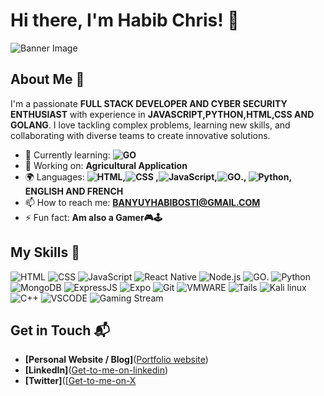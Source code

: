 # Hi there, I'm Habib Chris! 👋

![Banner Image](https://habibchris03.github.io/Porfolio-Website/habib.jpg)

## About Me 🚀

I'm a passionate **FULL STACK DEVELOPER AND CYBER SECURITY ENTHUSIAST** with experience in **JAVASCRIPT,PYTHON,HTML,CSS AND GOLANG**. I love tackling complex problems, learning new skills, and collaborating with diverse teams to create innovative solutions.

- 🌱 Currently learning: **![GO](https://img.shields.io/badge/-Go-339933?style=flat-square&logo=Go&logoColor=Blue)**
- 🔭 Working on: **Agricultural Application**
- 🌍 Languages: **![HTML](https://img.shields.io/badge/-HTML-E34F26?style=flat-square&logo=html5&logoColor=white),![CSS](https://img.shields.io/badge/-CSS-1572B6?style=flat-square&logo=css3&logoColor=white)
  ,![JavaScript](https://img.shields.io/badge/-JavaScript-F7DF1E?style=flat-square&logo=javascript&logoColor=black),![GO](https://img.shields.io/badge/-Go-339933?style=flat-square&logo=Go&logoColor=Blue).,
  ![Python](https://img.shields.io/badge/-Python-339933?style=flat-square&logo=Python&logoColor=Yellow), ENGLISH AND FRENCH**
- 📫 How to reach me: **BANYUYHABIBOSTI@GMAIL.COM**
- ⚡ Fun fact: **Am also a Gamer🎮🕹**

## My Skills 🧠

![HTML](https://img.shields.io/badge/-HTML-E34F26?style=flat-square&logo=html5&logoColor=white)
![CSS](https://img.shields.io/badge/-CSS-1572B6?style=flat-square&logo=css3&logoColor=white)
![JavaScript](https://img.shields.io/badge/-JavaScript-F7DF1E?style=flat-square&logo=javascript&logoColor=black)
![React Native](https://img.shields.io/badge/React_Native-20232A?style=for-the-badge&logo=react&logoColor=61DAFB)
![Node.js](https://img.shields.io/badge/-Node.js-339933?style=flat-square&logo=node.js&logoColor=white)
![GO](https://img.shields.io/badge/-Go-339933?style=flat-square&logo=Go&logoColor=Blue).
![Python](https://img.shields.io/badge/-Python-339933?style=flat-square&logo=Python&logoColor=Yellow)
![MongoDB](https://img.shields.io/badge/MongoDB-4EA94B?style=for-the-badge&logo=mongodb&logoColor=white)
![ExpressJS](https://img.shields.io/badge/Express%20js-000000?style=for-the-badge&logo=express&logoColor=white)
![Expo](https://img.shields.io/badge/Expo-1B1F23?style=for-the-badge&logo=expo&logoColor=white)
![Git](https://img.shields.io/badge/GIT-E44C30?style=for-the-badge&logo=git&logoColor=white)
![VMWARE](https://img.shields.io/badge/VMware-231f20?style=for-the-badge&logo=VMware&logoColor=white)
![Tails](https://img.shields.io/badge/Tails%20-56347C?&style=for-the-badge&logo=tails&logoColor=white)
![Kali linux](https://img.shields.io/badge/Kali_Linux-557C94?style=for-the-badge&logo=kali-linux&logoColor=white)
![C++](https://img.shields.io/badge/C%2B%2B-00599C?style=for-the-badge&logo=c%2B%2B&logoColor=white)
![VSCODE](https://img.shields.io/badge/Visual_Studio_Code-0078D4?style=for-the-badge&logo=visual%20studio%20code&logoColor=white)
![Gaming Stream](https://img.shields.io/badge/YouTube_Gaming-FF0000?style=for-the-badge&logo=youtube-gaming&logoColor=white)

## Get in Touch 📬

- **[Personal Website / Blog]**([Portfolio website](https://habibchris03.github.io/Porfolio-Website/))
- **[LinkedIn]**([Get-to-me-on-linkedin](https://www.linkedin.com/in/banyuy-habib-50aa1b279?utm_source=share&utm_campaign=share_via&utm_content=profile&utm_medium=android_app))
- **[Twitter]**([[Get-to-me-on-X](https://x.com/GUY_GIMS?t=t7Yz3mnDYY7vGzUEScS_pQ&s=09)


